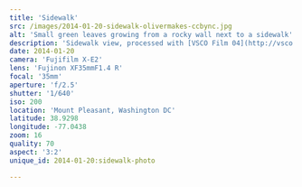 ```yaml
---
title: 'Sidewalk'
src: /images/2014-01-20-sidewalk-olivermakes-ccbync.jpg
alt: 'Small green leaves growing from a rocky wall next to a sidewalk'
description: 'Sidewalk view, processed with [VSCO Film 04](http://vsco.co/film) (Kodak E200).'
date: 2014-01-20
camera: 'Fujifilm X-E2'
lens: 'Fujinon XF35mmF1.4 R'
focal: '35mm'
aperture: 'f/2.5'
shutter: '1/640'
iso: 200
location: 'Mount Pleasant, Washington DC'
latitude: 38.9298
longitude: -77.0438
zoom: 16
quality: 70
aspect: '3:2'
unique_id: 2014-01-20:sidewalk-photo

---
```

